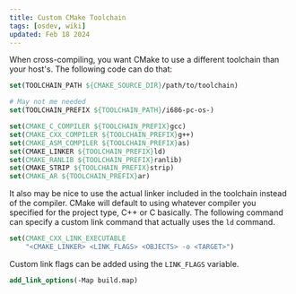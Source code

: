 ```yaml
---
title: Custom CMake Toolchain
tags: [osdev, wiki]
updated: Feb 18 2024
---
```


When cross-compiling, you want CMake to use a different toolchain than your host's. The following code can do that:

```cmake
set(TOOLCHAIN_PATH ${CMAKE_SOURCE_DIR}/path/to/toolchain)

# May not me needed
set(TOOLCHAIN_PREFIX ${TOOLCHAIN_PATH}/i686-pc-os-)

set(CMAKE_C_COMPILER ${TOOLCHAIN_PREFIX}gcc)
set(CMAKE_CXX_COMPILER ${TOOLCHAIN_PREFIX}g++)
set(CMAKE_ASM_COMPILER ${TOOLCHAIN_PREFIX}as)
set(CMAKE_LINKER ${TOOLCHAIN_PREFIX}ld)
set(CMAKE_RANLIB ${TOOLCHAIN_PREFIX}ranlib)
set(CMAKE_STRIP ${TOOLCHAIN_PREFIX}strip)
set(CMAKE_AR ${TOOLCHAIN_PREFIX}ar)
```

It also may be nice to use the actual linker included in the toolchain instead of the compiler. CMake will default to using whatever compiler you specified for the project type, C++ or C basically. The following command can specify a custom link command that actually uses the `ld` command.

```cmake
set(CMAKE_CXX_LINK_EXECUTABLE
    "<CMAKE_LINKER> <LINK_FLAGS> <OBJECTS> -o <TARGET>")
```

Custom link flags can be added using the `LINK_FLAGS` variable.

```cmake
add_link_options(-Map build.map)
```
